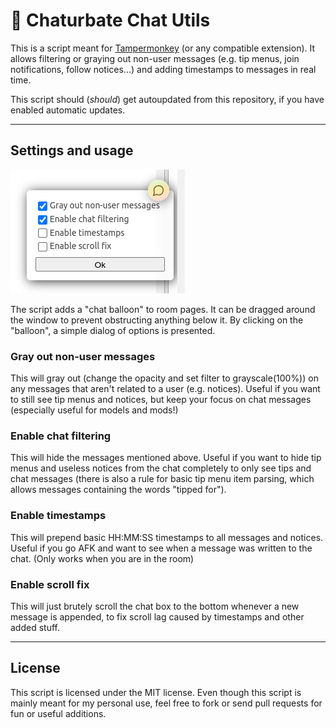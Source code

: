 # 💬 Chaturbate Chat Utils
This is a script meant for [Tampermonkey](https://www.tampermonkey.net/) (or any compatible extension).
It allows filtering or graying out non-user messages (e.g. tip menus, join notifications, follow notices...)
and adding timestamps to messages in real time.

This script should (_should_) get autoupdated from this repository,
if you have enabled automatic updates.

---

## Settings and usage
![](git-assets/cbutils.png)


The script adds a "chat balloon" to room pages.
It can be dragged around the window to prevent obstructing anything below it.
By clicking on the "balloon", a simple dialog of options is presented.

### Gray out non-user messages
This will gray out (change the opacity and set filter to grayscale(100%)) on any messages that aren't related to a user (e.g. notices). Useful if you want to still see tip menus and notices, but keep your focus on chat messages (especially useful for models and mods!)

### Enable chat filtering
This will hide the messages mentioned above. Useful if you want to hide tip menus and useless notices from the chat completely to only see tips and chat messages (there is also a rule for basic tip menu item parsing, which allows messages containing the words "tipped for").

### Enable timestamps
This will prepend basic HH:MM:SS timestamps to all messages and notices. Useful if you go AFK and want to see when a message was written to the chat. (Only works when you are in the room)

### Enable scroll fix
This will just brutely scroll the chat box to the bottom whenever a new message is appended, to fix scroll lag caused by timestamps and other added stuff.

---

## License
This script is licensed under the MIT license.
Even though this script is mainly meant for my personal use,
feel free to fork or send pull requests for fun or useful additions.

